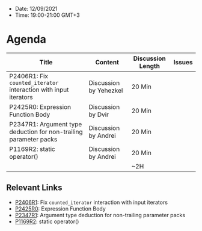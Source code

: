 * Date: 12/09/2021
* Time: 19:00-21:00 GMT+3

# Agenda

| Title | Content | Discussion Length | Issues       |
|----------|-------------|-------------|----------------|
| P2406R1: Fix `counted_iterator` interaction with input iterators | Discussion by Yehezkel | 20 Min |   |
| P2425R0: Expression Function Body | Discussion by Dvir | 20 Min |   |
| P2347R1: Argument type deduction for non-trailing parameter packs | Discussion by Andrei | 20 Min |   |
| P1169R2: static operator()            | Discussion by Andrei | 20 Min |   |
|                             |             | ~2H         |   |

## Relevant Links
* [P2406R1](https://yehezkelshb.github.io/cpp_proposals/P2406-counted-iterator-and-input-iterators.html): Fix `counted_iterator` interaction with input iterators
* [P2425R0](https://wg21.link/p2425): Expression Function Body
* [P2347R1](https://wg21.link/P2347): Argument type deduction for non-trailing parameter packs
* [P1169R2](https://wg21.link/P1169): static operator()
